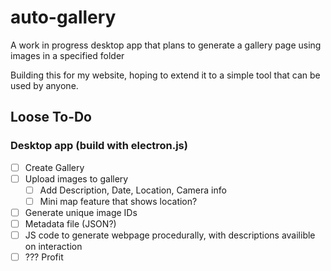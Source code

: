 # auto-gallery
 
A work in progress desktop app that plans to generate a gallery page using images in a specified folder

Building this for my website, hoping to extend it to a simple tool that can be used by anyone.

## Loose To-Do

### Desktop app (build with electron.js)
- [ ] Create Gallery
- [ ] Upload images to gallery
   - [ ] Add Description, Date, Location, Camera info
   - [ ] Mini map feature that shows location?
- [ ] Generate unique image IDs
- [ ] Metadata file (JSON?)
- [ ] JS code to generate webpage procedurally, with descriptions availible on interaction
- [ ] ??? Profit
